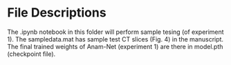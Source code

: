 
# File Descriptions
<p align="justify" markdown="1">

The .ipynb notebook in this folder will perform sample tesing (of experiment 1). The sampledata.mat has sample test CT slices (Fig. 4) in the manuscript. The final trained weights of Anam-Net (experiment 1) are there in model.pth (checkpoint file).

</p>

